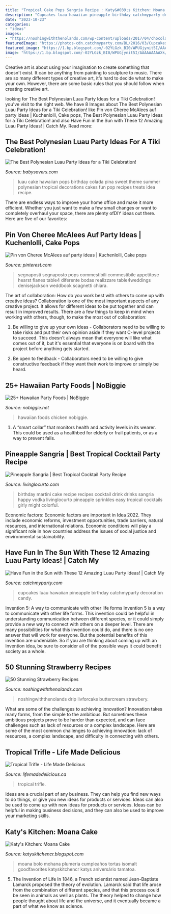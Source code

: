 ```yaml
---
title: "Tropical Cake Pops Sangria Recipe : Katy&#039;s Kitchen: Moana Cake"
description: "Cupcakes luau hawaiian pineapple birthday catchmyparty decoration candy"
date: "2023-10-23"
categories:
- "ideas"
images:
- "https://noshingwiththenolands.com/wp-content/uploads/2017/04/chocolate-strawberry-cake-8-Custom.jpg"
featuredImage: "https://photos-cdn.catchmyparty.com/BL/2016/03/Cupcakes-580x387.jpg"
featured_image: "https://1.bp.blogspot.com/-02YLGzk_BI0/WPUGjynit5I/AAAAAAAAAXk/oWfQg_MEJdg3pirbBNZPKfcBe4Cr1tCGQCK4B/s1600/P1140006.JPG"
image: "https://1.bp.blogspot.com/-02YLGzk_BI0/WPUGjynit5I/AAAAAAAAAXk/oWfQg_MEJdg3pirbBNZPKfcBe4Cr1tCGQCK4B/s1600/P1140006.JPG"
---
```



Creative art is about using your imagination to create something that doesn't exist. It can be anything from painting to sculpture to music. There are so many different types of creative art, it's hard to decide what to make your own. However, there are some basic rules that you should follow when creating creative art.

	

		
looking for The Best Polynesian Luau Party Ideas for a Tiki Celebration! you've visit to the right web. We have 8 Images about The Best Polynesian Luau Party Ideas for a Tiki Celebration! like Pin von Cheree McAlees auf party ideas | Kuchenlolli, Cake pops, The Best Polynesian Luau Party Ideas for a Tiki Celebration! and also Have Fun in the Sun with These 12 Amazing Luau Party Ideas! | Catch My. Read more:
		
    
## The Best Polynesian Luau Party Ideas For A Tiki Celebration!

<img loading=lazy src="https://www.babysavers.com/wp-content/uploads/2017/03/polynesian-luau-party-ideas-cake-pops.jpg" onerror="this.onerror=null;this.src='https://tse4.mm.bing.net/th?id=OIP.HViVp0l3jiuqeNYSyh-o2QHaHa&amp;pid=15.1';" alt="The Best Polynesian Luau Party Ideas for a Tiki Celebration!">

_Source: babysavers.com_

>luau cake hawaiian pops birthday colada pina sweet theme summer polynesian tropical decorations cakes fun pop recipes treats idea recipe. 

	

There are endless ways to improve your home office and make it more efficient. Whether you just want to make a few small changes or want to completely overhaul your space, there are plenty ofDIY ideas out there. Here are five of our favorites: 

    
## Pin Von Cheree McAlees Auf Party Ideas | Kuchenlolli, Cake Pops

<img loading=lazy src="https://i.pinimg.com/originals/0d/28/b5/0d28b5a49fe8acf5aaebe597e57e61b6.jpg" onerror="this.onerror=null;this.src='https://tse2.mm.bing.net/th?id=OIP.ynPRgViGMaCnwRu0d9FRswHaLH&amp;pid=15.1';" alt="Pin von Cheree McAlees auf party ideas | Kuchenlolli, Cake pops">

_Source: pinterest.com_

>segnaposti segnaposto pops commestibili commestibile appetitose hearst flanes table4 diferente bodas realizzare table4weddings denisejackson weddbook scagnetti chiara. 

	

The art of collaboration: How do you work best with others to come up with creative ideas?
Collaboration is one of the most important aspects of any creative project. It allows for different ideas to be put together and can result in improved results. There are a few things to keep in mind when working with others, though, to make the most out of collaboration: 
1. Be willing to give up your own ideas - Collaborators need to be willing to take risks and put their own opinion aside if they want C-level projects to succeed. This doesn't always mean that everyone will like what comes out of it, but it's essential that everyone is on board with the project before anything gets started.

2. Be open to feedback - Collaborators need to be willing to give constructive feedback if they want their work to improve or simply be heard.

    
## 25+ Hawaiian Party Foods | NoBiggie

<img loading=lazy src="https://www.nobiggie.net/wp-content/uploads/2018/02/Hawaiian-Chicken-Kebabs-25-Hawaiian-Party-Foods.jpg" onerror="this.onerror=null;this.src='https://tse1.mm.bing.net/th?id=OIP.m010TXK82m9AzcKcjwZr8QHaLH&amp;pid=15.1';" alt="25+ Hawaiian Party Foods | NoBiggie">

_Source: nobiggie.net_

>hawaiian foods chicken nobiggie. 

	

1. A “smart collar” that monitors health and activity levels in its wearer. This could be used as a healthbed for elderly or frail patients, or as a way to prevent falls. 

    
## Pineapple Sangria | Best Tropical Cocktail Party Recipe

<img loading=lazy src="http://www.livinglocurto.com/wp-content/uploads/2016/06/Birthday-Cake-Martini-Recipe-Living-Locurto-650x1008.jpg" onerror="this.onerror=null;this.src='https://tse3.mm.bing.net/th?id=OIP.bnugf2QinzV9jOBwoO4tZAHaLf&amp;pid=15.1';" alt="Pineapple Sangria | Best Tropical Cocktail Party Recipe">

_Source: livinglocurto.com_

>birthday martini cake recipe recipes cocktail drink drinks sangria happy vodka livinglocurto pineapple sprinkles easy tropical cocktails girly might colorful. 

	

Economic factors:
Economic factors are important in Idea 2022. They include economic reforms, investment opportunities, trade barriers, natural resources, and international relations. Economic conditions will play a significant role in how countries address the issues of social justice and environmental sustainability.

    
## Have Fun In The Sun With These 12 Amazing Luau Party Ideas! | Catch My

<img loading=lazy src="https://photos-cdn.catchmyparty.com/BL/2016/03/Cupcakes-580x387.jpg" onerror="this.onerror=null;this.src='https://tse4.mm.bing.net/th?id=OIP.imF4R6V9xtKoJraWVi7TSwHaE8&amp;pid=15.1';" alt="Have Fun in the Sun with These 12 Amazing Luau Party Ideas! | Catch My">

_Source: catchmyparty.com_

>cupcakes luau hawaiian pineapple birthday catchmyparty decoration candy. 

	

Invention 5: A way to communicate with other life forms
Invention 5 is a way to communicate with other life forms. This invention could be helpful in understanding communication between different species, or it could simply provide a new way to connect with others on a deeper level. There are many possibilities for what this invention could do, and there is no one answer that will work for everyone. But the potential benefits of this invention are undeniable. So if you are thinking about coming up with an Invention idea, be sure to consider all of the possible ways it could benefit society as a whole.

    
## 50 Stunning Strawberry Recipes

<img loading=lazy src="https://noshingwiththenolands.com/wp-content/uploads/2017/04/chocolate-strawberry-cake-8-Custom.jpg" onerror="this.onerror=null;this.src='https://tse2.mm.bing.net/th?id=OIP.TycPg66DeuLL-Cjecm8-KAHaLH&amp;pid=15.1';" alt="50 Stunning Strawberry Recipes">

_Source: noshingwiththenolands.com_

>noshingwiththenolands drip livforcake buttercream strawbery. 

	

What are some of the challenges to achieving innovation?
Innovation takes many forms, from the simple to the ambitious. But sometimes these ambitious projects prove to be harder than expected, and can face challenges such as lack of resources or a complex landscape. Here are some of the most common challenges to achieving innovation: lack of resources, a complex landscape, and difficulty in connecting with others.

    
## Tropical Trifle - Life Made Delicious

<img loading=lazy src="http://s3.amazonaws.com/gmi-digital-library/16ce6ae0-d31c-4a27-b09f-1166ed2b48f2.jpg" onerror="this.onerror=null;this.src='https://tse3.mm.bing.net/th?id=OIP.vZOrRTj2P7gg-jlBDbowXgHaEK&amp;pid=15.1';" alt="Tropical Trifle - Life Made Delicious">

_Source: lifemadedelicious.ca_

>tropical trifle. 

	

Ideas are a crucial part of any business. They can help you find new ways to do things, or give you new ideas for products or services. Ideas can also be used to come up with new ideas for products or services. Ideas can be helpful in making business decisions, and they can also be used to improve your marketing skills.

    
## Katy&#039;s Kitchen: Moana Cake

<img loading=lazy src="https://1.bp.blogspot.com/-02YLGzk_BI0/WPUGjynit5I/AAAAAAAAAXk/oWfQg_MEJdg3pirbBNZPKfcBe4Cr1tCGQCK4B/s1600/P1140006.JPG" onerror="this.onerror=null;this.src='https://tse3.mm.bing.net/th?id=OIP.vaKshthovBbJvX6VcHwxYwHaI2&amp;pid=15.1';" alt="Katy&#039;s Kitchen: Moana Cake">

_Source: katyskitchencr.blogspot.com_

>moana bolo mohana plumeria cumpleaños tortas isomalt goodfavorites katyskitchencr katys aniversário tamatoa. 

	

5. The Invention of Life
In 1846, a French scientist named Jean-Baptiste Lamarck proposed the theory of evolution. Lamarck said that life arose from the combination of different species, and that this process could be seen in animals as well as plants. The theory helped to change how people thought about life and the universe, and it eventually became a part of what we know as science.

